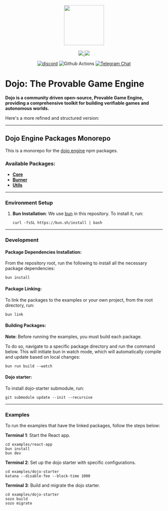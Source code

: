 <!-- markdownlint-disable -->
<div align="center">
  <img src=".github/dojo-mark-full-dark.svg" height="128">
</div>
<div align="center">
<br />
<!-- markdownlint-restore -->

<a href="https://twitter.com/dojostarknet">
<img src="https://img.shields.io/twitter/follow/dojostarknet?style=social"/>
</a>
<a href="https://github.com/dojoengine/dojo">
<img src="https://img.shields.io/github/stars/dojoengine/dojo?style=social"/>
</a>

[![discord](https://img.shields.io/badge/join-dojo-green?logo=discord&logoColor=white)](https://discord.gg/PwDa2mKhR4)
![Github Actions][gha-badge] [![Telegram Chat][tg-badge]][tg-url]

[gha-badge]: https://img.shields.io/github/actions/workflow/status/dojoengine/dojo/ci.yml?branch=main
[tg-badge]: https://img.shields.io/endpoint?color=neon&logo=telegram&label=chat&style=flat-square&url=https%3A%2F%2Ftg.sumanjay.workers.dev%2Fdojoengine
[tg-url]: https://t.me/dojoengine
</div>

# Dojo: The Provable Game Engine

**Dojo is a community driven open-source, Provable Game Engine, providing a comprehensive toolkit for building verifiable games and autonomous worlds.**

Here's a more refined and structured version:

---

## Dojo Engine Packages Monorepo

This is a monorepo for the [dojo engine](https://www.dojoengine.org/en/) npm packages. 

### Available Packages:
- [**Core**](./packages/core)
- [**Burner**](./packages/create-burner)
- [**Utils**](./packages/utils)

---

### Environment Setup

1. **Bun Installation**: We use [bun](https://bun.sh/) in this repository. To install it, run:
    ```console
    curl -fsSL https://bun.sh/install | bash
    ```

---

### Development

#### Package Dependencies Installation:

From the repository root, run the following to install all the necessary package dependencies:
```console
bun install
```

#### Package Linking:

To link the packages to the examples or your own project, from the root directory, run:
```console
bun link
```

#### Building Packages:

**Note**: Before running the examples, you must build each package.

To do so, navigate to a specific package directory and run the command below. This will initiate bun in watch mode, which will automatically compile and update based on local changes:
```console
bun run build --watch
```

#### Dojo starter:

To install dojo-starter submodule, run:
```console
git submodule update --init --recursive
```

---

### Examples

To run the examples that have the linked packages, follow the steps below:

**Terminal 1**: Start the React app.
```console
cd examples/react-app
bun install 
bun dev
```

**Terminal 2**: Set up the dojo starter with specific configurations.
```console
cd examples/dojo-starter
katana --disable-fee --block-time 1000
```

**Terminal 3**: Build and migrate the dojo starter.
```console
cd examples/dojo-starter
sozo build
sozo migrate
```